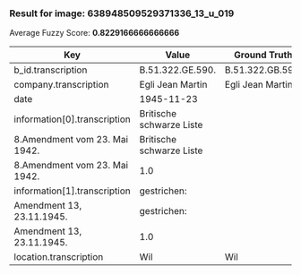 ### Result for image: 638948509529371336_13_u_019
Average Fuzzy Score: **0.8229166666666666**
<small>

| Key | Value | Ground Truth | Score |
| --- | --- | --- | --- |
| b_id.transcription | B.51.322.GE.590. | B.51.322.GB.590. | 0.9375 |
| company.transcription | Egli Jean Martin | Egli Jean Martin | 1.0 |
| date | 1945-11-23 |  | 0.0 |
| information[0].transcription | Britische schwarze Liste
8.Amendment vom 23. Mai 1942. | Britische schwarze Liste
8.Amendment vom 23. Mai 1942. | 1.0 |
| information[1].transcription | gestrichen:
Amendment 13, 23.11.1945. | gestrichen:
Amendment 13, 23.11.1945. | 1.0 |
| location.transcription | Wil | Wil | 1.0 |

</small>
